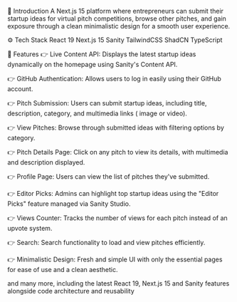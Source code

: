 🤖 Introduction
A Next.js 15 platform where entrepreneurs can submit their startup ideas for virtual pitch competitions, browse other pitches, and gain exposure through a clean minimalistic design for a smooth user experience.

⚙️ Tech Stack
React 19
Next.js 15
Sanity
TailwindCSS
ShadCN
TypeScript

🔋 Features
👉 Live Content API: Displays the latest startup ideas dynamically on the homepage using Sanity's Content API.

👉 GitHub Authentication: Allows users to log in easily using their GitHub account.

👉 Pitch Submission: Users can submit startup ideas, including title, description, category, and multimedia links ( image or video).

👉 View Pitches: Browse through submitted ideas with filtering options by category.

👉 Pitch Details Page: Click on any pitch to view its details, with multimedia and description displayed.

👉 Profile Page: Users can view the list of pitches they've submitted.

👉 Editor Picks: Admins can highlight top startup ideas using the "Editor Picks" feature managed via Sanity Studio.

👉 Views Counter: Tracks the number of views for each pitch instead of an upvote system.

👉 Search: Search functionality to load and view pitches efficiently.

👉 Minimalistic Design: Fresh and simple UI with only the essential pages for ease of use and a clean aesthetic.

and many more, including the latest React 19, Next.js 15 and Sanity features alongside code architecture and reusability
